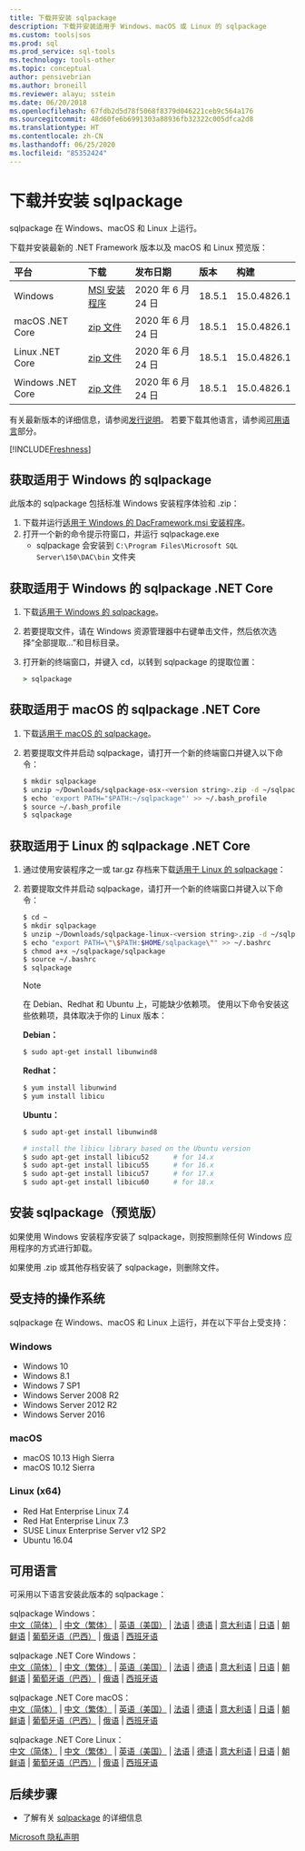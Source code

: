 ```yaml
---
title: 下载并安装 sqlpackage
description: 下载并安装适用于 Windows、macOS 或 Linux 的 sqlpackage
ms.custom: tools|sos
ms.prod: sql
ms.prod_service: sql-tools
ms.technology: tools-other
ms.topic: conceptual
author: pensivebrian
ms.author: broneill
ms.reviewer: alayu; sstein
ms.date: 06/20/2018
ms.openlocfilehash: 67fdb2d5d78f5068f8379d046221ceb9c564a176
ms.sourcegitcommit: 48d60fe6b6991303a88936fb32322c005dfca2d8
ms.translationtype: HT
ms.contentlocale: zh-CN
ms.lasthandoff: 06/25/2020
ms.locfileid: "85352424"
---
```

# <a name="download-and-install-sqlpackage"></a>下载并安装 sqlpackage

sqlpackage 在 Windows、macOS 和 Linux 上运行。

下载并安装最新的 .NET Framework 版本以及 macOS 和 Linux 预览版：

|平台|下载|发布日期|版本|构建
|:---|:---|:---|:---|:---|
|Windows|[MSI 安装程序](https://go.microsoft.com/fwlink/?linkid=2134206)|2020 年 6 月 24 日|18.5.1|15.0.4826.1|
|macOS .NET Core |[zip 文件](https://go.microsoft.com/fwlink/?linkid=2134312)|2020 年 6 月 24 日| 18.5.1|15.0.4826.1|
|Linux .NET Core |[zip 文件](https://go.microsoft.com/fwlink/?linkid=2134311)|2020 年 6 月 24 日| 18.5.1|15.0.4826.1|
|Windows .NET Core |[zip 文件](https://go.microsoft.com/fwlink/?linkid=2134310)|2020 年 6 月 24 日| 18.5.1|15.0.4826.1|

有关最新版本的详细信息，请参阅[发行说明](release-notes-sqlpackage.md)。 若要下载其他语言，请参阅[可用语言](#available-languages)部分。

[!INCLUDE[Freshness](../includes/paragraph-content/fresh-note-steps-feedback.md)]

## <a name="get-sqlpackage-for-windows"></a>获取适用于 Windows 的 sqlpackage

此版本的 sqlpackage 包括标准 Windows 安装程序体验和 .zip： 

1. 下载并运行[适用于 Windows 的 DacFramework.msi 安装程序](https://go.microsoft.com/fwlink/?linkid=2134206)。
2. 打开一个新的命令提示符窗口，并运行 sqlpackage.exe
    - sqlpackage 会安装到 ```C:\Program Files\Microsoft SQL Server\150\DAC\bin``` 文件夹

## <a name="get-sqlpackage-net-core-for-windows"></a>获取适用于 Windows 的 sqlpackage .NET Core

1. 下载[适用于 Windows 的 sqlpackage](https://go.microsoft.com/fwlink/?linkid=2134310)。
2. 若要提取文件，请在 Windows 资源管理器中右键单击文件，然后依次选择“全部提取...”和目标目录。
3. 打开新的终端窗口，并键入 cd，以转到 sqlpackage 的提取位置：

   ```cmd
   > sqlpackage
   ```

## <a name="get-sqlpackage-net-core-for-macos"></a>获取适用于 macOS 的 sqlpackage .NET Core

1. 下载[适用于 macOS 的 sqlpackage](https://go.microsoft.com/fwlink/?linkid=2134312)。
2. 若要提取文件并启动 sqlpackage，请打开一个新的终端窗口并键入以下命令：

   ```bash
   $ mkdir sqlpackage
   $ unzip ~/Downloads/sqlpackage-osx-<version string>.zip -d ~/sqlpackage 
   $ echo 'export PATH="$PATH:~/sqlpackage"' >> ~/.bash_profile
   $ source ~/.bash_profile
   $ sqlpackage
   ```

## <a name="get-sqlpackage-net-core-for-linux"></a>获取适用于 Linux 的 sqlpackage .NET Core

1. 通过使用安装程序之一或 tar.gz 存档来下载[适用于 Linux 的 sqlpackage](https://go.microsoft.com/fwlink/?linkid=2134311)：
2. 若要提取文件并启动 sqlpackage，请打开一个新的终端窗口并键入以下命令：

   ```bash
   $ cd ~
   $ mkdir sqlpackage
   $ unzip ~/Downloads/sqlpackage-linux-<version string>.zip -d ~/sqlpackage 
   $ echo "export PATH=\"\$PATH:$HOME/sqlpackage\"" >> ~/.bashrc
   $ chmod a+x ~/sqlpackage/sqlpackage
   $ source ~/.bashrc
   $ sqlpackage
   ```

   > [!NOTE]
   > 在 Debian、Redhat 和 Ubuntu 上，可能缺少依赖项。 使用以下命令安装这些依赖项，具体取决于你的 Linux 版本：

   **Debian：**

   ```bash
   $ sudo apt-get install libunwind8
   ```

   **Redhat：**

   ```bash
   $ yum install libunwind
   $ yum install libicu
   ```

   **Ubuntu：**

   ```bash
   $ sudo apt-get install libunwind8

   # install the libicu library based on the Ubuntu version
   $ sudo apt-get install libicu52      # for 14.x
   $ sudo apt-get install libicu55      # for 16.x
   $ sudo apt-get install libicu57      # for 17.x
   $ sudo apt-get install libicu60      # for 18.x
   ```

## <a name="uninstall-sqlpackage-preview"></a>安装 sqlpackage（预览版）

如果使用 Windows 安装程序安装了 sqlpackage，则按照删除任何 Windows 应用程序的方式进行卸载。

如果使用 .zip 或其他存档安装了 sqlpackage，则删除文件。

## <a name="supported-operating-systems"></a>受支持的操作系统

sqlpackage 在 Windows、macOS 和 Linux 上运行，并在以下平台上受支持：

### <a name="windows"></a>Windows

- Windows 10
- Windows 8.1
- Windows 7 SP1
- Windows Server 2008 R2
- Windows Server 2012 R2
- Windows Server 2016

### <a name="macos"></a>macOS

- macOS 10.13 High Sierra
- macOS 10.12 Sierra

### <a name="linux-x64"></a>Linux (x64)

- Red Hat Enterprise Linux 7.4
- Red Hat Enterprise Linux 7.3
- SUSE Linux Enterprise Server v12 SP2
- Ubuntu 16.04

## <a name="available-languages"></a>可用语言

可采用以下语言安装此版本的 sqlpackage：

sqlpackage Windows：  
[中文（简体）](https://go.microsoft.com/fwlink/?linkid=2134206&clcid=0x804) | [中文（繁体）](https://go.microsoft.com/fwlink/?linkid=2134206&clcid=0x404) | [英语（美国）](https://go.microsoft.com/fwlink/?linkid=2134206&clcid=0x409) | [法语](https://go.microsoft.com/fwlink/?linkid=2134206&clcid=0x40c) | [德语](https://go.microsoft.com/fwlink/?linkid=2134206&clcid=0x407) | [意大利语](https://go.microsoft.com/fwlink/?linkid=2134206&clcid=0x410) | [日语](https://go.microsoft.com/fwlink/?linkid=2134206&clcid=0x411) | [朝鲜语](https://go.microsoft.com/fwlink/?linkid=2134206&clcid=0x412) | [葡萄牙语（巴西）](https://go.microsoft.com/fwlink/?linkid=2134206&clcid=0x416) | [俄语](https://go.microsoft.com/fwlink/?linkid=2134206&clcid=0x419) | [西班牙语](https://go.microsoft.com/fwlink/?linkid=2134206&clcid=0x40a)

sqlpackage .NET Core Windows：  
[中文（简体）](https://go.microsoft.com/fwlink/?linkid=2134310&clcid=0x804) | [中文（繁体）](https://go.microsoft.com/fwlink/?linkid=2134310&clcid=0x404) | [英语（美国）](https://go.microsoft.com/fwlink/?linkid=2134310&clcid=0x409) | [法语](https://go.microsoft.com/fwlink/?linkid=2134310&clcid=0x40c) | [德语](https://go.microsoft.com/fwlink/?linkid=2134310&clcid=0x407) | [意大利语](https://go.microsoft.com/fwlink/?linkid=2134310&clcid=0x410) | [日语](https://go.microsoft.com/fwlink/?linkid=2134310&clcid=0x411) | [朝鲜语](https://go.microsoft.com/fwlink/?linkid=2134310&clcid=0x412) | [葡萄牙语（巴西）](https://go.microsoft.com/fwlink/?linkid=2134310&clcid=0x416) | [俄语](https://go.microsoft.com/fwlink/?linkid=2134310&clcid=0x419) | [西班牙语](https://go.microsoft.com/fwlink/?linkid=2134310&clcid=0x40a)

sqlpackage .NET Core macOS：  
[中文（简体）](https://go.microsoft.com/fwlink/?linkid=2134312&clcid=0x804) | [中文（繁体）](https://go.microsoft.com/fwlink/?linkid=2134312&clcid=0x404) | [英语（美国）](https://go.microsoft.com/fwlink/?linkid=2134312&clcid=0x409) | [法语](https://go.microsoft.com/fwlink/?linkid=2134312&clcid=0x40c) | [德语](https://go.microsoft.com/fwlink/?linkid=2134312&clcid=0x407) | [意大利语](https://go.microsoft.com/fwlink/?linkid=2134312&clcid=0x410) | [日语](https://go.microsoft.com/fwlink/?linkid=2134312&clcid=0x411) | [朝鲜语](https://go.microsoft.com/fwlink/?linkid=2134312&clcid=0x412) | [葡萄牙语（巴西）](https://go.microsoft.com/fwlink/?linkid=2134312&clcid=0x416) | [俄语](https://go.microsoft.com/fwlink/?linkid=2134312&clcid=0x419) | [西班牙语](https://go.microsoft.com/fwlink/?linkid=2134312&clcid=0x40a)

sqlpackage .NET Core Linux：  
[中文（简体）](https://go.microsoft.com/fwlink/?linkid=2134311&clcid=0x804) | [中文（繁体）](https://go.microsoft.com/fwlink/?linkid=2134311&clcid=0x404) | [英语（美国）](https://go.microsoft.com/fwlink/?linkid=2134311&clcid=0x409) | [法语](https://go.microsoft.com/fwlink/?linkid=2134311&clcid=0x40c) | [德语](https://go.microsoft.com/fwlink/?linkid=2134311&clcid=0x407) | [意大利语](https://go.microsoft.com/fwlink/?linkid=2134311&clcid=0x410) | [日语](https://go.microsoft.com/fwlink/?linkid=2134311&clcid=0x411) | [朝鲜语](https://go.microsoft.com/fwlink/?linkid=2134311&clcid=0x412) | [葡萄牙语（巴西）](https://go.microsoft.com/fwlink/?linkid=2134311&clcid=0x416) | [俄语](https://go.microsoft.com/fwlink/?linkid=2134311&clcid=0x419) | [西班牙语](https://go.microsoft.com/fwlink/?linkid=2134311&clcid=0x40a)

## <a name="next-steps"></a>后续步骤

- 了解有关 [sqlpackage](sqlpackage.md) 的详细信息

[Microsoft 隐私声明](https://go.microsoft.com/fwlink/?LinkId=521839)
